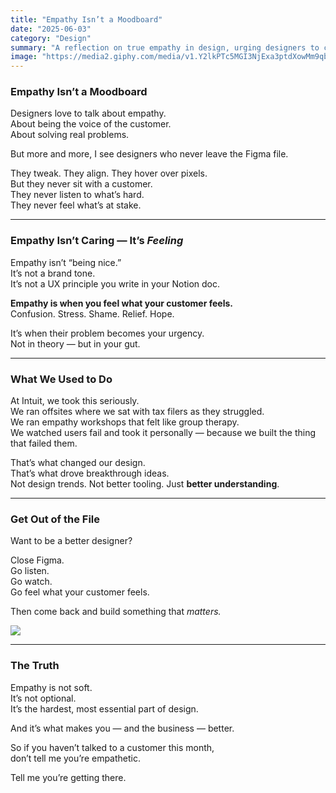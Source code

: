 ```yaml
---
title: "Empathy Isn’t a Moodboard"
date: "2025-06-03"
category: "Design"
summary: "A reflection on true empathy in design, urging designers to connect with users beyond the screen."
image: "https://media2.giphy.com/media/v1.Y2lkPTc5MGI3NjExa3ptdXowMm9qbWdyNXI5dWU2Y3FxbDJtczljY3JzdGE3NmFxOWZ4OCZlcD12MV9pbnRlcm5hbF9naWZfYnlfaWQmY3Q9Zw/l5IZuiOBnZubO8tNvm/giphy.gif"
---
```


### Empathy Isn’t a Moodboard

Designers love to talk about empathy.  
About being the voice of the customer.  
About solving real problems.

But more and more, I see designers who never leave the Figma file.

They tweak. They align. They hover over pixels.  
But they never sit with a customer.  
They never listen to what’s hard.  
They never feel what’s at stake.

---

### Empathy Isn’t Caring — It’s *Feeling*

Empathy isn’t “being nice.”  
It’s not a brand tone.  
It’s not a UX principle you write in your Notion doc.

**Empathy is when you feel what your customer feels.**  
Confusion. Stress. Shame. Relief. Hope.

It’s when their problem becomes your urgency.  
Not in theory — but in your gut.

---

### What We Used to Do

At Intuit, we took this seriously.  
We ran offsites where we sat with tax filers as they struggled.  
We ran empathy workshops that felt like group therapy.  
We watched users fail and took it personally — because we built the thing that failed them.

That’s what changed our design.  
That’s what drove breakthrough ideas.  
Not design trends. Not better tooling. Just **better understanding**.

---

### Get Out of the File

Want to be a better designer?

Close Figma.  
Go listen.  
Go watch.  
Go feel what your customer feels.

Then come back and build something that *matters.*

![](https://media2.giphy.com/media/v1.Y2lkPTc5MGI3NjExa3ptdXowMm9qbWdyNXI5dWU2Y3FxbDJtczljY3JzdGE3NmFxOWZ4OCZlcD12MV9pbnRlcm5hbF9naWZfYnlfaWQmY3Q9Zw/l5IZuiOBnZubO8tNvm/giphy.gif)

---

### The Truth

Empathy is not soft.  
It’s not optional.  
It’s the hardest, most essential part of design.

And it’s what makes you — and the business — better.

So if you haven’t talked to a customer this month,  
don’t tell me you’re empathetic.

Tell me you’re getting there.
